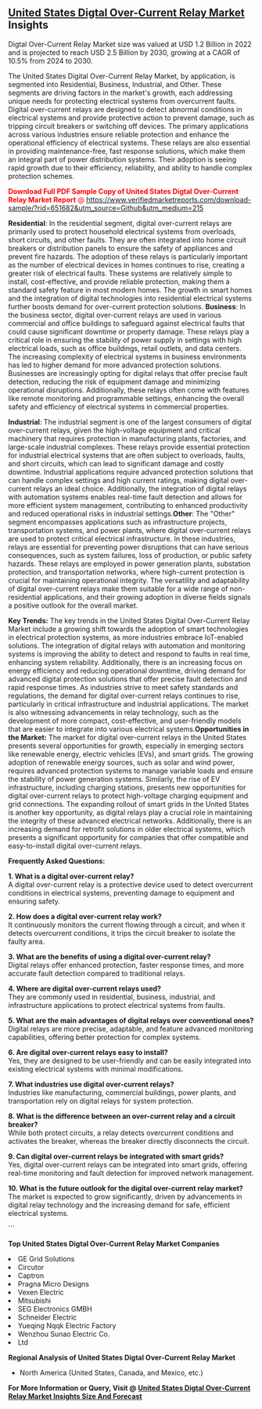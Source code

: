 <h2><a href="https://www.verifiedmarketreports.com/download-sample/?rid=651682&amp;utm_source=Github&amp;utm_medium=215" target="_blank">United States Digtal Over-Current Relay Market</a> Insights</h2><p>Digtal Over-Current Relay Market size was valued at USD 1.2 Billion in 2022 and is projected to reach USD 2.5 Billion by 2030, growing at a CAGR of 10.5% from 2024 to 2030.</p><p><p>The United States Digital Over-Current Relay Market, by application, is segmented into Residential, Business, Industrial, and Other. These segments are driving factors in the market's growth, each addressing unique needs for protecting electrical systems from overcurrent faults. Digital over-current relays are designed to detect abnormal conditions in electrical systems and provide protective action to prevent damage, such as tripping circuit breakers or switching off devices. The primary applications across various industries ensure reliable protection and enhance the operational efficiency of electrical systems. These relays are also essential in providing maintenance-free, fast response solutions, which make them an integral part of power distribution systems. Their adoption is seeing rapid growth due to their efficiency, reliability, and ability to handle complex protection schemes. <p><span class=""><span style="color: #ff0000;"><strong>Download Full PDF Sample Copy of United States Digtal Over-Current Relay Market Report</strong> @ </span><a href="https://www.verifiedmarketreports.com/download-sample/?rid=651682&amp;utm_source=Github&amp;utm_medium=215" target="_blank">https://www.verifiedmarketreports.com/download-sample/?rid=651682&amp;utm_source=Github&amp;utm_medium=215</a></span></p></p><p><strong>Residential</strong>: In the residential segment, digital over-current relays are primarily used to protect household electrical systems from overloads, short circuits, and other faults. They are often integrated into home circuit breakers or distribution panels to ensure the safety of appliances and prevent fire hazards. The adoption of these relays is particularly important as the number of electrical devices in homes continues to rise, creating a greater risk of electrical faults. These systems are relatively simple to install, cost-effective, and provide reliable protection, making them a standard safety feature in most modern homes. The growth in smart homes and the integration of digital technologies into residential electrical systems further boosts demand for over-current protection solutions. <strong>Business</strong>: In the business sector, digital over-current relays are used in various commercial and office buildings to safeguard against electrical faults that could cause significant downtime or property damage. These relays play a critical role in ensuring the stability of power supply in settings with high electrical loads, such as office buildings, retail outlets, and data centers. The increasing complexity of electrical systems in business environments has led to higher demand for more advanced protection solutions. Businesses are increasingly opting for digital relays that offer precise fault detection, reducing the risk of equipment damage and minimizing operational disruptions. Additionally, these relays often come with features like remote monitoring and programmable settings, enhancing the overall safety and efficiency of electrical systems in commercial properties.</p><p><strong>Industrial</strong>: The industrial segment is one of the largest consumers of digital over-current relays, given the high-voltage equipment and critical machinery that requires protection in manufacturing plants, factories, and large-scale industrial complexes. These relays provide essential protection for industrial electrical systems that are often subject to overloads, faults, and short circuits, which can lead to significant damage and costly downtime. Industrial applications require advanced protection solutions that can handle complex settings and high current ratings, making digital over-current relays an ideal choice. Additionally, the integration of digital relays with automation systems enables real-time fault detection and allows for more efficient system management, contributing to enhanced productivity and reduced operational risks in industrial settings.<strong>Other</strong>: The "Other" segment encompasses applications such as infrastructure projects, transportation systems, and power plants, where digital over-current relays are used to protect critical electrical infrastructure. In these industries, relays are essential for preventing power disruptions that can have serious consequences, such as system failures, loss of production, or public safety hazards. These relays are employed in power generation plants, substation protection, and transportation networks, where high-current protection is crucial for maintaining operational integrity. The versatility and adaptability of digital over-current relays make them suitable for a wide range of non-residential applications, and their growing adoption in diverse fields signals a positive outlook for the overall market.</p><p><strong>Key Trends:</strong> The key trends in the United States Digital Over-Current Relay Market include a growing shift towards the adoption of smart technologies in electrical protection systems, as more industries embrace IoT-enabled solutions. The integration of digital relays with automation and monitoring systems is improving the ability to detect and respond to faults in real time, enhancing system reliability. Additionally, there is an increasing focus on energy efficiency and reducing operational downtime, driving demand for advanced digital protection solutions that offer precise fault detection and rapid response times. As industries strive to meet safety standards and regulations, the demand for digital over-current relays continues to rise, particularly in critical infrastructure and industrial applications. The market is also witnessing advancements in relay technology, such as the development of more compact, cost-effective, and user-friendly models that are easier to integrate into various electrical systems.<strong>Opportunities in the Market:</strong> The market for digital over-current relays in the United States presents several opportunities for growth, especially in emerging sectors like renewable energy, electric vehicles (EVs), and smart grids. The growing adoption of renewable energy sources, such as solar and wind power, requires advanced protection systems to manage variable loads and ensure the stability of power generation systems. Similarly, the rise of EV infrastructure, including charging stations, presents new opportunities for digital over-current relays to protect high-voltage charging equipment and grid connections. The expanding rollout of smart grids in the United States is another key opportunity, as digital relays play a crucial role in maintaining the integrity of these advanced electrical networks. Additionally, there is an increasing demand for retrofit solutions in older electrical systems, which presents a significant opportunity for companies that offer compatible and easy-to-install digital over-current relays.</p><p><strong>Frequently Asked Questions:</strong></p><p><strong>1. What is a digital over-current relay?</strong><br> A digital over-current relay is a protective device used to detect overcurrent conditions in electrical systems, preventing damage to equipment and ensuring safety. </p><p><strong>2. How does a digital over-current relay work?</strong><br> It continuously monitors the current flowing through a circuit, and when it detects overcurrent conditions, it trips the circuit breaker to isolate the faulty area. </p><p><strong>3. What are the benefits of using a digital over-current relay?</strong><br> Digital relays offer enhanced protection, faster response times, and more accurate fault detection compared to traditional relays. </p><p><strong>4. Where are digital over-current relays used?</strong><br> They are commonly used in residential, business, industrial, and infrastructure applications to protect electrical systems from faults. </p><p><strong>5. What are the main advantages of digital relays over conventional ones?</strong><br> Digital relays are more precise, adaptable, and feature advanced monitoring capabilities, offering better protection for complex systems. </p><p><strong>6. Are digital over-current relays easy to install?</strong><br> Yes, they are designed to be user-friendly and can be easily integrated into existing electrical systems with minimal modifications. </p><p><strong>7. What industries use digital over-current relays?</strong><br> Industries like manufacturing, commercial buildings, power plants, and transportation rely on digital relays for system protection. </p><p><strong>8. What is the difference between an over-current relay and a circuit breaker?</strong><br> While both protect circuits, a relay detects overcurrent conditions and activates the breaker, whereas the breaker directly disconnects the circuit. </p><p><strong>9. Can digital over-current relays be integrated with smart grids?</strong><br> Yes, digital over-current relays can be integrated into smart grids, offering real-time monitoring and fault detection for improved network management. </p><p><strong>10. What is the future outlook for the digital over-current relay market?</strong><br> The market is expected to grow significantly, driven by advancements in digital relay technology and the increasing demand for safe, efficient electrical systems. </p>```</p><p><strong>Top United States Digtal Over-Current Relay Market Companies</strong></p><div data-test-id=""><p><li>GE Grid Solutions</li><li> Circutor</li><li> Captron</li><li> Pragna Micro Designs</li><li> Vexen Electric</li><li> Mitsubishi</li><li> SEG Electronics GMBH</li><li> Schneider Electric</li><li> Yueqing Nqqk Electric Factory</li><li> Wenzhou Sunao Electric Co.</li><li> Ltd</li></p><div><strong>Regional Analysis of&nbsp;United States Digtal Over-Current Relay Market</strong></div><ul><li dir="ltr"><p dir="ltr">North America&nbsp;(United States, Canada, and Mexico, etc.)</p></li></ul><p><strong>For More Information or Query, Visit @&nbsp;</strong><strong><a href="https://www.verifiedmarketreports.com/product/digtal-over-current-relay-market/?utm_source=Github&amp;utm_medium=215" target="_blank">United States Digtal Over-Current Relay Market Insights Size And Forecast</a></strong></p></div>
